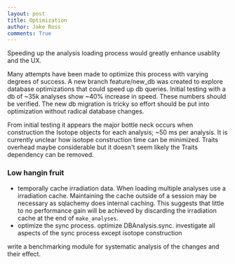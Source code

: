 ```yaml
---
layout: post
title: Optimization
author: Jake Ross
comments: True
---
```


<!--========================== Blog =========================-->
Speeding up the analysis loading process would greatly enhance usablity and the UX. 

Many attempts have been made to optimize this process with varying degrees of success.
A new branch feature/new_db was created to explore database optimizations that could speed up db queries. Initial
testing with a db of ~35k analyses show ~40% increase in speed. These numbers should be verified. The new db migration
is tricky so effort should be put into optimization without radical database changes. 

From initial testing it appears the major bottle neck occurs when construction the Isotope objects for each
analysis; ~50 ms per analysis. It is currently unclear how isotope construction time can be minimized. 
Traits overhead maybe considerable but it doesn't seem likely the Traits dependency can be removed. 

### Low hangin fruit

- temporally cache irradiation data. When loading multiple analyses use a irradiation cache. Maintaining
 the cache outside of a session may be necessary as sqlachemy does internal caching. This suggests that 
 little to no performance gain will be achieved by discarding the irradiation cache at the end of ``make_analyses``.
- optimize the sync process. optimize DBAnalysis.sync. investigate all aspects of the sync process except isotope
 construction
 
write a benchmarking module for systematic analysis of the changes and their effect. 

<!--=========================== EOF =========================-->